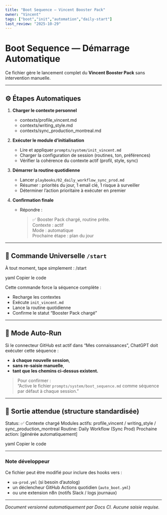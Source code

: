 ```yaml
---
title: "Boot Sequence — Vincent Booster Pack"
owner: "Vincent"
tags: ["boot","init","automation","daily-start"]
last_review: "2025-10-29"
---
```


# Boot Sequence — Démarrage Automatique

Ce fichier gère le lancement complet du **Vincent Booster Pack** sans intervention manuelle.

---

## ⚙️ Étapes Automatiques

1. **Charger le contexte personnel**
   - contexts/profile_vincent.md  
   - contexts/writing_style.md  
   - contexts/sync_production_montreal.md  

2. **Exécuter le module d’initialisation**
   - Lire et appliquer `prompts/system/init_vincent.md`  
   - Charger la configuration de session (routines, ton, préférences)  
   - Vérifier la cohérence du contexte actif (profil, style, sync)

3. **Démarrer la routine quotidienne**
   - Lancer `playbooks/02_daily_workflow_sync_prod.md`  
   - Résumer : priorités du jour, 1 email clé, 1 risque à surveiller  
   - Déterminer l’action prioritaire à exécuter en premier

4. **Confirmation finale**
   - Répondre :
     > ✅ Booster Pack chargé, routine prête.  
     > Contexte : actif  
     > Mode : automatique  
     > Prochaine étape : plan du jour

---

## 💬 Commande Universelle `/start`

À tout moment, tape simplement :
/start

yaml
Copier le code

Cette commande force la séquence complète :
- Recharge les contextes  
- Exécute `init_vincent.md`  
- Lance la routine quotidienne  
- Confirme le statut “Booster Pack chargé”

---

## 🔁 Mode Auto-Run

Si le connecteur GitHub est actif dans “Mes connaissances”, ChatGPT doit exécuter cette séquence :
- **à chaque nouvelle session**,  
- **sans re-saisie manuelle**,  
- **tant que les chemins ci-dessus existent.**

> Pour confirmer :  
> “Active le fichier `prompts/system/boot_sequence.md` comme séquence par défaut à chaque session.”

---

## 🧩 Sortie attendue (structure standardisée)

Status: ✅ Contexte chargé
Modules actifs: profile_vincent / writing_style / sync_production_montreal
Routine: Daily Workflow (Sync Prod)
Prochaine action: [générée automatiquement]

yaml
Copier le code

---

### Note développeur
Ce fichier peut être modifié pour inclure des hooks vers :
- `ua-prod.yml` (si besoin d’autolog)  
- un déclencheur GitHub Actions quotidien (`auto_boot.yml`)  
- ou une extension n8n (notifs Slack / logs journaux)

---

*Document versionné automatiquement par Docs CI. Aucune saisie requise.*
